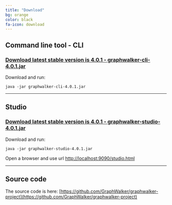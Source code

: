 ```yaml
---
title: "Download"
bg: orange
color: black
fa-icon: download
---
```


## Command line tool - CLI

### [Download latest stable version is 4.0.1 - graphwalker-cli-4.0.1.jar](https://github.com/GraphWalker/graphwalker-project/releases/download/4.0.1/graphwalker-cli-4.0.1.jar)

Download and run:
```console
java -jar graphwalker-cli-4.0.1.jar
```

---------------------------

## Studio

### [Download latest stable version is 4.0.1 - graphwalker-studio-4.0.1.jar](https://github.com/GraphWalker/graphwalker-project/releases/download/4.0.1/graphwalker-studio-4.0.1.jar)

Download and run:
```console
java -jar graphwalker-studio-4.0.1.jar
```

Open a browser and use url [http://localhost:9090/studio.html](http://localhost:9090/studio.html)

---------------------------

## Source code

The source code is here: [https://github.com/GraphWalker/graphwalker-project](https://github.com/GraphWalker/graphwalker-project)
